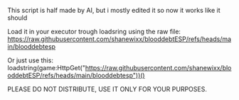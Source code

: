 This script is half made by AI, but i mostly edited it so now it works like it should

Load it in your executor trough loadsring using the raw file: https://raw.githubusercontent.com/shanewixx/blooddebtESP/refs/heads/main/blooddebtesp

Or just use this: loadstring(game:HttpGet("https://raw.githubusercontent.com/shanewixx/blooddebtESP/refs/heads/main/blooddebtesp"))()

PLEASE DO NOT DISTRIBUTE, USE IT ONLY FOR YOUR PURPOSES.
